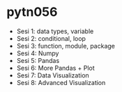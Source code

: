 # pytn056

- Sesi 1: data types, variable
- Sesi 2: conditional, loop
- Sesi 3: function, module, package
- Sesi 4: Numpy
- Sesi 5: Pandas
- Sesi 6: More Pandas + Plot
- Sesi 7: Data Visualization
- Sesi 8: Advanced Visualization